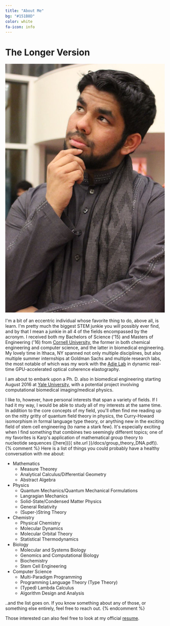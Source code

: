 ```yaml
---
title: "About Me"
bg: "#151B8D"
color: white
fa-icon: info
---
```

# The Longer Version

<div class="mhkphoto"><img src="../img/thinker.jpg" /></div>

I'm a bit of an eccentric individual whose favorite thing to do, above all, is
learn. I'm pretty much the biggest STEM junkie you will possibly ever find,
and by that I mean a junkie in all 4 of the fields encompassed by the acronym.
I received both my Bachelors of Science ('15) and Masters of Engineering ('16)
from [Cornell University](http://www.cornell.edu), the former in both chemical engineering and computer
science, and the latter in biomedical engineering. My lovely time in Ithaca, NY
spanned not only multiple disciplines, but also multiple summer internships at
Goldman Sachs and multiple research labs, the most notable of which was my work with
the [Adie Lab](http://adie.research.engineering.cornell.edu) in dynamic real-time
GPU-accelerated optical coherence elastography.

I am about to embark upon a
Ph. D. also in biomedical engineering starting August 2016 at [Yale University](http://www.yale.edu),
with a potential project involving computational biomedical imaging/medical
physics.

I like to, however, have personal interests that span a variety of fields. If
I had it my way, I would be able to study all of my interests at the same time. In
addition to the core concepts of my field, you'll often find me reading up on the
nitty gritty of quantum field theory in physics, the Curry-Howard isomorphism in
formal language type theory, or anything new in the exciting field of stem cell
engineering (to name a stark few). It's especially exciting when I find something that
combines two seemingly different topics; one of my favorites is Karp's application
of mathematical group theory to nucleotide sequences ([here]({{ site.url }}/docs/group_theory_DNA.pdf)).
{% comment %}
Here is a list of things you could probably have a healthy conversation with
me about:

* Mathematics
  - Measure Theorey
  - Analytical Calculus/Differential Geometry
  - Abstract Algebra
* Physics
  - Quantum Mechanics/Quantum Mechanical Formulations
  - Langragian Mechanics
  - Solid-State/Condensed Matter Physics
  - General Relativity
  - (Super-)String Theory
* Chemistry
  - Physical Chemistry
  - Molecular Dynamics
  - Molecular Orbital Theory
  - Statistical Thermodynamics
* Biology
  - Molecular and Systems Biology
  - Genomics and Computational Biology
  - Biochemistry
  - Stem Cell Engineering
* Computer Science
  - Multi-Paradigm Programming
  - Programming Language Theory (Type Theory)
  - (Typed) Lambda Calculus
  - Algorithm Design and Analysis
  
..and the list goes on. If you know something about any of those, or something
else entirely, feel free to reach out.
{% endcomment %}

Those interested can also feel free to look at my official [resume]({{site.url}}/docs/MK_CV.pdf).